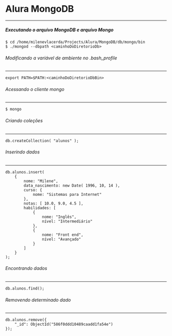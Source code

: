 # Alura MongoDB
------------------------------

##### Executando o arquivo MongoDB e arquivo Mongo

```
$ cd /home/milenevlacerda/Projects/Alura/MongoDB/db/mongo/bin
$ ./mongod --dbpath <caminhoDoDiretorioDb>

```



###### Modificando a variável de ambiente no .bash_profile
-------------------------------
```
export PATH=$PATH:<caminhoDoDiretorioDbBin>
```



###### Acessando o cliente mongo
-------------------------------
```
$ mongo
```



###### Criando coleções
-------------------------------
```
db.createCollection( "alunos" );
```



###### Inserindo dados
-------------------------------
```
db.alunos.insert(
    {
        nome: "Milene",
        data_nascimento: new Date( 1996, 10, 14 ),
        curso: {
            nome: "Sistemas para Internet"
        },
        notas: [ 10.0, 9.0, 4.5 ],
        habilidades: [
            {
                nome: "Inglês",
                nível: "Intermediário"
            },
            {
                nome: "Front end",
                nível: "Avançado"
            }
        ]
    }
);
```



###### Encontrando dados
-------------------------------
```
db.alunos.find();
```



###### Removendo determinado dado
-------------------------------

```
db.alunos.remove({
    "_id": ObjectId("586f0ddd10489caadd1fa54e")
});
```

